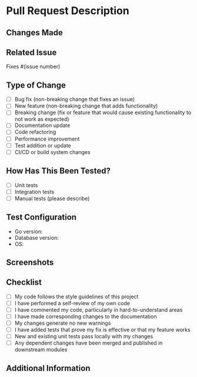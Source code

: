 # Pull Request Description

## Changes Made
<!-- Provide a clear and concise description of what changes this PR introduces -->

## Related Issue
<!-- Link to the issue this PR resolves, if applicable -->
Fixes #(issue number)

## Type of Change
<!-- Mark the appropriate option with an 'x' (no spaces around the 'x') -->
- [ ] Bug fix (non-breaking change that fixes an issue)
- [ ] New feature (non-breaking change that adds functionality)
- [ ] Breaking change (fix or feature that would cause existing functionality to not work as expected)
- [ ] Documentation update
- [ ] Code refactoring
- [ ] Performance improvement
- [ ] Test addition or update
- [ ] CI/CD or build system changes

## How Has This Been Tested?
<!-- Describe the tests that you ran to verify your changes. -->
- [ ] Unit tests
- [ ] Integration tests
- [ ] Manual tests (please describe)

## Test Configuration
<!-- If applicable, describe the test environment -->
- Go version:
- Database version:
- OS:

## Screenshots
<!-- If applicable, add screenshots to help explain your changes -->

## Checklist
<!-- Mark the appropriate option with an 'x' (no spaces around the 'x') -->
- [ ] My code follows the style guidelines of this project
- [ ] I have performed a self-review of my own code
- [ ] I have commented my code, particularly in hard-to-understand areas
- [ ] I have made corresponding changes to the documentation
- [ ] My changes generate no new warnings
- [ ] I have added tests that prove my fix is effective or that my feature works
- [ ] New and existing unit tests pass locally with my changes
- [ ] Any dependent changes have been merged and published in downstream modules

## Additional Information
<!-- Add any other information about the PR here -->
